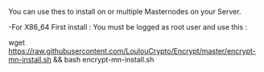 You can use thes to install on or multiple Masternodes on your Server.

-For X86_64 First install : You must be logged as root user and use this :

wget https://raw.githubusercontent.com/LoulouCrypto/Encrypt/master/encrypt-mn-install.sh && bash encrypt-mn-install.sh
